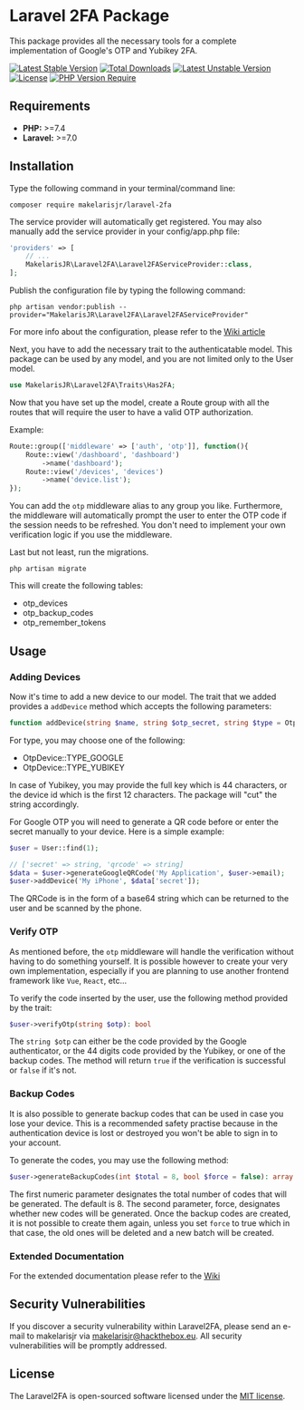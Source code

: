 # Laravel 2FA Package

This package provides all the necessary tools for a complete implementation of Google's OTP and Yubikey 2FA.

[![Latest Stable Version](http://poser.pugx.org/makelarisjr/laravel-2fa/v)](https://packagist.org/packages/makelarisjr/laravel-2fa) [![Total Downloads](http://poser.pugx.org/makelarisjr/laravel-2fa/downloads)](https://packagist.org/packages/makelarisjr/laravel-2fa) [![Latest Unstable Version](http://poser.pugx.org/makelarisjr/laravel-2fa/v/unstable)](https://packagist.org/packages/makelarisjr/laravel-2fa) [![License](http://poser.pugx.org/makelarisjr/laravel-2fa/license)](https://packagist.org/packages/makelarisjr/laravel-2fa) [![PHP Version Require](http://poser.pugx.org/makelarisjr/laravel-2fa/require/php)](https://packagist.org/packages/makelarisjr/laravel-2fa)

## Requirements
+ **PHP:** >=7.4
+ **Laravel:** >=7.0

## Installation

Type the following command in your terminal/command line:

```composer require makelarisjr/laravel-2fa```

The service provider will automatically get registered. You may also manually add the service provider in your config/app.php file:

```php
'providers' => [
    // ...
    MakelarisJR\Laravel2FA\Laravel2FAServiceProvider::class,
];
```

Publish the configuration file by typing the following command:

```
php artisan vendor:publish --provider="MakelarisJR\Laravel2FA\Laravel2FAServiceProvider"
```

For more info about the configuration, please refer to the [Wiki article](https://github.com/makelarisjr/laravel-2fa/wiki/Configuration)

Next, you have to add the necessary trait to the authenticatable model. This package can be used by any model, and you are not limited only to the User model.

```php
use MakelarisJR\Laravel2FA\Traits\Has2FA;
```

Now that you have set up the model, create a Route group with all the routes that will require the user to have a valid OTP authorization.

Example:
```php
Route::group(['middleware' => ['auth', 'otp']], function(){
    Route::view('/dashboard', 'dashboard')
        ->name('dashboard');
    Route::view('/devices', 'devices')
        ->name('device.list');
});
```
You can add the `otp` middleware alias to any group you like. Furthermore, the middleware will automatically prompt the user to enter the
OTP code if the session needs to be refreshed. You don't need to implement your own verification logic if you use the middleware.

Last but not least, run the migrations.

```
php artisan migrate
```

This will create the following tables:
+ otp_devices
+ otp_backup_codes
+ otp_remember_tokens

## Usage

### Adding Devices
Now it's time to add a new device to our model. The trait that we added provides a `addDevice` method which accepts the following parameters:

```php
function addDevice(string $name, string $otp_secret, string $type = OtpDevice::TYPE_GOOGLE): OtpDevice
```

For type, you may choose one of the following:
+ OtpDevice::TYPE_GOOGLE
+ OtpDevice::TYPE_YUBIKEY

In case of Yubikey, you may provide the full key which is 44 characters, or the device id which is the first 12 characters.
The package will "cut" the string accordingly. 

For Google OTP you will need to generate a QR code before or enter the secret manually to your device.
Here is a simple example:

```php
$user = User::find(1);

// ['secret' => string, 'qrcode' => string]
$data = $user->generateGoogleQRCode('My Application', $user->email);
$user->addDevice('My iPhone', $data['secret']);
```

The QRCode is in the form of a base64 string which can be returned to the user and be scanned by the phone.

### Verify OTP

As mentioned before, the `otp` middleware will handle the verification without having to do something yourself. It is possible however to create your very own 
implementation, especially if you are planning to use another frontend framework like `Vue`, `React`, etc...

To verify the code inserted by the user, use the following method provided by the trait:

```php
$user->verifyOtp(string $otp): bool
```

The `string $otp` can either be the code provided by the Google authenticator, or the 44 digits code provided by the Yubikey, or one of the backup codes.
The method will return `true` if the verification is successful or `false` if it's not.

### Backup Codes

It is also possible to generate backup codes that can be used in case you lose your device. This is a recommended safety practise because in the authentication device is lost or destroyed you won't be able to sign in to your account.

To generate the codes, you may use the following method:
```php
$user->generateBackupCodes(int $total = 8, bool $force = false): array
```

The first numeric parameter designates the total number of codes that will be generated. The default is 8.
The second parameter, force, designates whether new codes will be generated. Once the backup codes are created, it is not possible to create them again, unless you set `force` to true which in that case, the old ones will be deleted
and a new batch will be created.

### Extended Documentation

For the extended documentation please refer to the [Wiki](https://github.com/makelarisjr/laravel-2fa/wiki)

## Security Vulnerabilities

If you discover a security vulnerability within Laravel2FA, please send an e-mail to makelarisjr via [makelarisjr@hackthebox.eu](mailto:makelarisjr@hackthebox.eu). All security vulnerabilities will be promptly addressed.

## License

The Laravel2FA is open-sourced software licensed under the [MIT license](https://opensource.org/licenses/MIT).